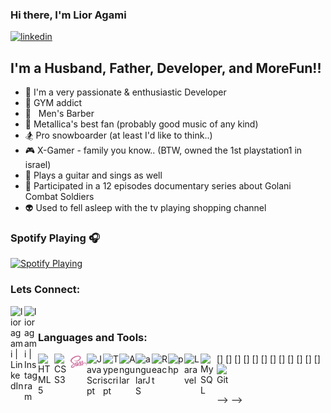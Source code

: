 ### Hi there, I'm Lior Agami

[![linkedin](http://linkedin.com/in/lior-agami/)](http://linkedin.com/in/lior-agami/)

## I'm a Husband, Father, Developer, and MoreFun!!

- 🤖 I'm a very passionate & enthusiastic Developer
- 💪 GYM addict
- 💈 &nbsp;&nbsp;Men's Barber
- 🎸 Metallica's best fan (probably good music of any kind)
- 🏂 Pro snowboarder (at least I'd like to think..)
- 🎮 X-Gamer - family you know.. (BTW, owned the 1st playstation1 in israel)
- 🎼 Plays a guitar and sings as well
- 🎥 Participated in a 12 episodes documentary series about Golani Combat Soldiers
- 👽 Used to fell asleep with the tv playing shopping channel

### Spotify Playing 🎧

[<img src="https://cdn.jsdelivr.net/npm/simple-icons@3.11.0/icons/spotify.svg" alt="Spotify Playing" width="350" />](https://open.spotify.com/track/6DCZcSspjsKoFjzjrWoCdn)

### Lets Connect:

[<img align="left" alt="lior agami | LinkedIn" width="22px" src="https://cdn.jsdelivr.net/npm/simple-icons@v3/icons/linkedin.svg" />][linkedin]
[<img align="left" alt="lior agami | Instagram" width="22px" src="https://cdn.jsdelivr.net/npm/simple-icons@v3/icons/instagram.svg" />][instagram]

<br />

### Languages and Tools:

[<img align="left" alt="HTML5" width="26px" src="https://cdn.jsdelivr.net/npm/simple-icons@3.11.0/icons/html5.svg" />]
[<img align="left" alt="CSS3" width="26px" src="https://cdn.jsdelivr.net/npm/simple-icons@3.11.0/icons/css3.svg" />]
[<img align="left" alt="Sass" width="26px" src="https://raw.githubusercontent.com/github/explore/80688e429a7d4ef2fca1e82350fe8e3517d3494d/topics/sass/sass.png" />]
[<img align="left" alt="JavaScript" width="26px" src="https://cdn.jsdelivr.net/npm/simple-icons@3.11.0/icons/javascript.svg" />]
[<img align="left" alt="Typescript" width="26px" src="https://cdn.jsdelivr.net/npm/simple-icons@3.11.0/icons/typescript.svg" />]
[<img align="left" alt="Angular" width="26px" src="https://cdn.jsdelivr.net/npm/simple-icons@3.11.0/icons/angular.svg" />]
[<img align="left" alt="angularJS" width="26px" src="https://cdn.jsdelivr.net/npm/simple-icons@3.11.0/icons/angularjs.svg" />]
[<img align="left" alt="React" width="26px" src="https://cdn.jsdelivr.net/npm/simple-icons@3.11.0/icons/react.svg" />]
[<img align="left" alt="php" width="26px" src="https://cdn.jsdelivr.net/npm/simple-icons@3.11.0/icons/php.svg" />]
[<img align="left" alt="Laravel" width="26px" src="https://cdn.jsdelivr.net/npm/simple-icons@3.11.0/icons/laravel.svg" />]
[<img align="left" alt="MySQL" width="26px" src="https://cdn.jsdelivr.net/npm/simple-icons@3.11.0/icons/mysql.svg" />]
[<img align="left" alt="Git" width="26px" src="https://cdn.jsdelivr.net/npm/simple-icons@3.11.0/icons/git.svg" />]


<br />
<br /> --> -->

[instagram]: https://www.instagram.com/lioragami_/
[linkedin]: http://linkedin.com/in/lior-agami/
